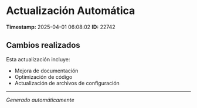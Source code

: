 # Actualización Automática

**Timestamp:** 2025-04-01 06:08:02
**ID:** 22742

## Cambios realizados

Esta actualización incluye:
- Mejora de documentación
- Optimización de código
- Actualización de archivos de configuración

---
*Generado automáticamente*
